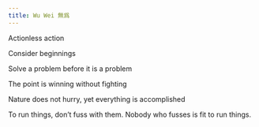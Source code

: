 ```yaml
---
title: Wu Wei 無爲
---
```


Actionless action 

Consider beginnings 

Solve a problem before it is a problem 

The point is winning without fighting

Nature does not hurry, yet everything is accomplished

To run things, don’t fuss with them. Nobody who fusses is fit to run things.

